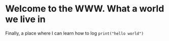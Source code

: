 # Welcome to the WWW.  What a world we live in

Finally, a place where I can learn how to log `print("hello world")`